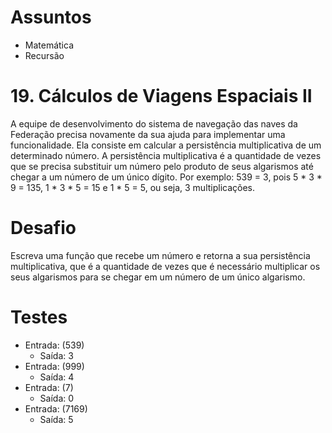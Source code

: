 # Assuntos
- Matemática
- Recursão

# 19. Cálculos de Viagens Espaciais II
A equipe de desenvolvimento do sistema de navegação das naves da Federação precisa novamente da sua ajuda para implementar uma funcionalidade.
Ela consiste em calcular a persistência multiplicativa de um determinado número.
A persistência multiplicativa é a quantidade de vezes que se precisa substituir um número pelo produto de seus algarismos até chegar a um número de um único dígito.
Por exemplo: 539 = 3, pois 5 * 3 * 9 = 135, 1 * 3 * 5 = 15 e 1 * 5 = 5, ou seja, 3 multiplicações.

# Desafio
Escreva uma função que recebe um número e retorna a sua persistência multiplicativa, que é a quantidade de vezes que é necessário multiplicar os seus algarismos para se chegar em um número de um único algarismo.

# Testes
- Entrada: (539)
  - Saída: 3
- Entrada: (999)
  - Saída: 4
- Entrada: (7)
  - Saída: 0
- Entrada: (7169)
  - Saída: 5